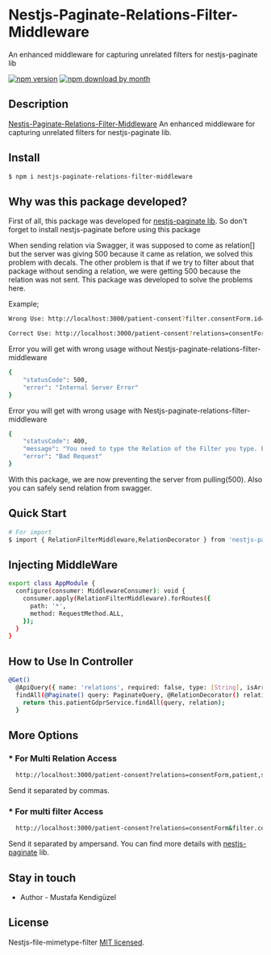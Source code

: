 # Nestjs-Paginate-Relations-Filter-Middleware

An enhanced middleware for capturing unrelated filters for nestjs-paginate lib

[![npm version](https://img.shields.io/npm/v/nestjs-paginate-relations-filter-middleware)](https://www.npmjs.com/package/nestjs-paginate-relations-filter-middleware)
[![npm download by month](https://img.shields.io/npm/dm/nestjs-paginate-relations-filter-middleware)](https://npmcharts.com/compare/nestjs-paginate-relations-filter-middleware?minimal=true)

## Description

[Nestjs-Paginate-Relations-Filter-Middleware](https://github.com/mustafakendiguzel/nestjs-paginate-relations-filter-middleware) An enhanced middleware for capturing unrelated filters for nestjs-paginate lib.

## Install

```bash
$ npm i nestjs-paginate-relations-filter-middleware
```

## Why was this package developed?

First of all, this package was developed for [nestjs-paginate lib](https://www.npmjs.com/package/nestjs-paginate). So don't forget to install nestjs-paginate before using this package

When sending relation via Swagger, it was supposed to come as relation[] but the server was giving 500 because it came as relation, we solved this problem with decals. The other problem is that if we try to filter about that package without sending a relation, we were getting 500 because the relation was not sent. This package was developed to solve the problems here.

Example;

```bash
Wrong Use: http://localhost:3000/patient-consent?filter.consentForm.id=86190245-1246-415b-a5e8-7c5813535f25

Correct Use: http://localhost:3000/patient-consent?relations=consentForm&filter.consentForm.id=86190245-1246-415b-a5e8-7c5813535f25
```

Error you will get with wrong usage without Nestjs-paginate-relations-filter-middleware

```bash
{
    "statusCode": 500,
    "error": "Internal Server Error"
}
```

Error you will get with wrong usage with Nestjs-paginate-relations-filter-middleware

```bash
{
    "statusCode": 400,
    "message": "You need to type the Relation of the Filter you type. Example; WrongLink: http://localhost:3000/patient-consent?filter.consentForm.id=86190245-1246-415b-a5e8-7c5813535f25&relations=patient, CorrectLink: http://localhost:3000/patient-consent?relations=consentForm&filter.consentForm.id=86190245-1246-415b-a5e8-7c5813535f25&relations=patient",
    "error": "Bad Request"
}
```

With this package, we are now preventing the server from pulling(500). Also you can safely send relation from swagger.

## Quick Start

```bash
# For import
$ import { RelationFilterMiddleware,RelationDecorator } from 'nestjs-paginate-relations-filter-middleware';

```


## Injecting MiddleWare

```bash
export class AppModule {
  configure(consumer: MiddlewareConsumer): void {
    consumer.apply(RelationFilterMiddleware).forRoutes({
      path: '*',
      method: RequestMethod.ALL,
    });
  }
}
```

## How to Use In Controller

```bash 
@Get()
  @ApiQuery({ name: 'relations', required: false, type: [String], isArray: true }) // For Swagger
  findAll(@Paginate() query: PaginateQuery, @RelationDecorator() relation: any) {
    return this.patientGdprService.findAll(query, relation);
  }
```

## More Options

### * For Multi Relation Access

```bash
  http://localhost:3000/patient-consent?relations=consentForm,patient,surrogate
```

Send it separated by commas.

### * For multi filter Access

```bash
  http://localhost:3000/patient-consent?relations=consentForm&filter.consentForm.id=86190245-1246-415b-a5e8-7c5813535f25&filter.consentForm.status=pending&filter.code=302
```

Send it separated by ampersand. You can find more details with [nestjs-paginate](https://www.npmjs.com/package/nestjs-paginate) lib.

## Stay in touch

- Author - Mustafa Kendigüzel

## License

Nestjs-file-mimetype-filter [MIT licensed](LICENSE).
